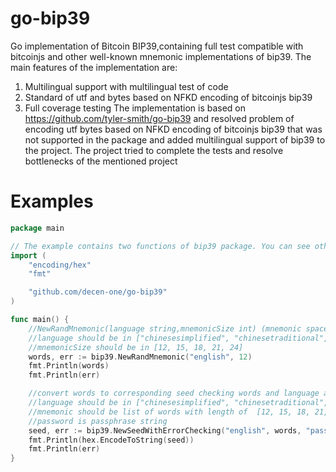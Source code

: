 # go-bip39

Go implementation of Bitcoin BIP39,containing full test compatible with bitcoinjs and other well-known mnemonic implementations of bip39.
The main features of the implementation are:
1) Multilingual support with multilingual test of code
2) Standard of utf and bytes based on NFKD encoding of bitcoinjs bip39
3) Full coverage testing
The implementation is based on https://github.com/tyler-smith/go-bip39
and resolved problem of  encoding utf bytes based on NFKD encoding of bitcoinjs bip39 that was not supported in the package and added multilingual support of bip39 to the project.
The project tried to complete the tests and resolve bottlenecks of the mentioned project

# Examples
```go
package main

// The example contains two functions of bip39 package. You can see other functions in bip39 package
import (
	"encoding/hex"
	"fmt"

	"github.com/decen-one/go-bip39"
)

func main() {
	//NewRandMnemonic(language string,mnemonicSize int) (mnemonic space separated wordlist string, error )
	//language should be in ["chinesesimplified", "chinesetraditional", "czech", "english", "french", "italian", "japanese", "korean", "portuguese", "spanish"]
	//mnemonicSize should be in [12, 15, 18, 21, 24]
	words, err := bip39.NewRandMnemonic("english", 12)
	fmt.Println(words)
	fmt.Println(err)

	//convert words to corresponding seed checking words and language and validating the mnemonic words first
	//language should be in ["chinesesimplified", "chinesetraditional", "czech", "english", "french", "italian", "japanese", "korean", "portuguese", "spanish"]
	//mnemonic should be list of words with length of  [12, 15, 18, 21, 24] words in space separated string
	//password is passphrase string
	seed, err := bip39.NewSeedWithErrorChecking("english", words, "password")
	fmt.Println(hex.EncodeToString(seed))
	fmt.Println(err)
}

```